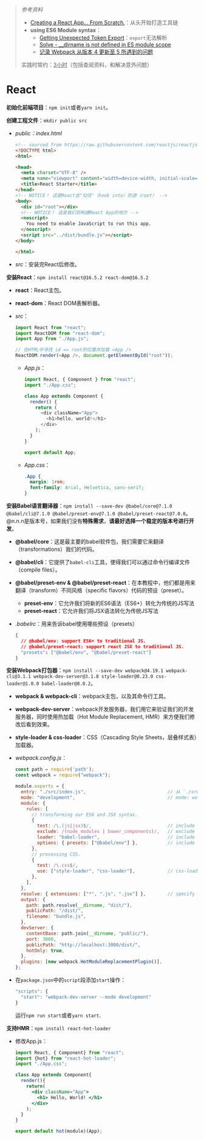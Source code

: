 > *参考资料*
>
> - [Creating a React App… From Scratch.](https://medium.com/@JedaiSaboteur/creating-a-react-app-from-scratch-f3c693b84658)：从头开始打造工具链
> - **using ES6 Module syntax**：
>   - [Getting Unexpected Token Export](https://stackoverflow.com/questions/38296667/getting-unexpected-token-export)：`export`无法解析
>   - [Solve - __dirname is not defined in ES module scope](https://bobbyhadz.com/blog/javascript-dirname-is-not-defined-in-es-module-scope)
>   - [记录 Webpack 从版本 4 更新至 5 所遇到的问题](https://quickapp.lovejade.cn/record-issues-encountered-with-webpack-update-from-version-4-to-5/)
>
> 实践时常约：<u>3小时</u>（包括查阅资料，和解决意外问题）

# React

**初始化前端项目**：`npm init`或者`yarn init`。

**创建工程文件**：`mkdir public src`

- *public：index.html*

  ```html
  <!-- sourced from https://raw.githubusercontent.com/reactjs/reactjs.org/master/static/html/single-file-example.html -->
  <!DOCTYPE html>
  <html>

  <head>
    <meta charset="UTF-8" />
    <meta name="viewport" content="width=device-width, initial-scale=1, shrink-to-fit=no">
    <title>React Starter</title>
  </head>
  <!-- NOTICE！ 这是React会"勾住"（hook into）的源（root） -->
  <body>
    <div id="root"></div>
    <!-- NOTICE！ 这是我们将构建React App的地方 -->
    <noscript>
      You need to enable JavaScript to run this app.
    </noscript>
    <script src="../dist/bundle.js"></script>
  </body>

  </html>
  ```

- *src*：安装完React后修改。

**安装React**：`npm install react@16.5.2 react-dom@16.5.2`

- **react**：React主包。

- **react-dom**：React DOM表解析器。

- *src*：

  ```js
  import React from "react";
  import ReactDOM from "react-dom";
  import App from "./App.js";
  
  // 在HTML中寻找 id == root的位置并加载 <App />
  ReactDOM.render(<App />, document.getElementById("root"));
  ```

  - *App.js*：

    ```js
    import React, { Component } from "react";
    import "./App.css";

    class App extends Component {
      render() {
        return (
          <div className="App">
            <h1>hello, world!</h1>
          </div>
        );
      }
    }

    export default App;
    ```

  - *App.css*：

    ```css
    .App {
      margin: 1rem;
      font-family: Arial, Helvetica, sans-serif;
    }
    ```

**安装Babel语言翻译器**：`npm install --save-dev @babel/core@7.1.0 @babel/cli@7.1.0 @babel/preset-env@7.1.0 @babel/preset-react@7.0.0`。@n.n.n是版本号，如果我们没有**特殊需求**，**请最好选择一个稳定的版本号进行开发**。

- **@babel/core**：这是最主要的babel软件包，我们需要它来翻译（transformations）我们的代码。

- **@babel/cli**：它提供了`babel-cli`工具，使得我们可以通过命令行编译文件（compile files）。

- **@babel/preset-env & @babel/preset-react**：在本教程中，他们都是用来翻译（transform）不同风格（specific flavors）代码的预设（preset）。

  - **preset-env**：它允许我们将新的ES6语法（ES6+）转化为传统的JS写法
  - **preset-react**：它允许我们将JSX语法转化为传统JS写法

- *.babelrc*：用来告诉babel使用哪些预设（presets）

  ```json
  {
    // @babel/env: support ES6+ to traditional JS.
    // @babel/preset-react: support react JSX to traditional JS.
    "presets": ["@babel/env", "@babel/preset-react"]
  }
  ```

**安装Webpack打包器**：`npm install --save-dev webpack@4.19.1 webpack-cli@3.1.1 webpack-dev-server@3.1.8 style-loader@0.23.0 css-loader@1.0.0 babel-loader@8.0.2`。

- **webpack & webpack-cli**：webpack主包，以及其命令行工具。

- **webpack-dev-server**：webpack开发服务器，我们用它来验证我们的开发服务器，同时使用热加载（Hot Module Replacement, HMR）来方便我们修改后看到效果。

- **style-loader & css-loader**：CSS（Cascading Style Sheets，层叠样式表）加载器。

- *webpack.config.js*：

  ```js
  const path = require('path');
  const webpack = require("webpack");

  module.exports = {
    entry: "./src/index.js",                              // 从 `./src/index.js` 开始打包。`./src/index.js` 是主界面入口。
    mode: "development",                                  // mode: working in development mode. This saves us from having to add a mode flag when we run the development server.
    module: {
      rules: [
        // transforming our ES6 and JSX syntax.
        {
          test: /\.(js|jsx)$/,                            // include all .js and .jsx.
          exclude: /(node_modules | bower_components)/,   // exclude all node_modules or bower_components directories.
          loader: "babel-loader",                         // include babel, use babel in webpack.
          options: { presets: ["@babel/env"] },           // include env.
        },
        // processing CSS.
        {
          test: /\.css$/,
          use: ["style-loader", "css-loader"],            // css-loader 需要 style-loader 才能工作.
        },
      ],
    },
    resolve: { extensions: ["*", ".js", ".jsx"] },        // specify which extensions Webpack will resolve
    output: {
      path: path.resolve(__dirname, "dist/"),
      publicPath: "/dist/",
      filename: "bundle.js",
    },
    devServer: {
      contentBase: path.join(__dirname, "public/"),
      port: 3000,
      publicPath: "http://localhost:3000/dist/",
      hotOnly: true,
    },
    plugins: [new webpack.HotModuleReplacementPlugin()],
  };

  ```

- 在`package.json`中的`script`段添加`start`操作：

  ```js
  "scripts": {
    "start": "webpack-dev-server --mode development"
  }
  ```

  运行`npm run start`或者`yarn start`.

**支持HMR**：`npm install react-hot-loader`

- 修改App.js：

  ```jsx
  import React, { Component} from "react";
  import {hot} from "react-hot-loader";
  import "./App.css";
  
  class App extends Component{
    render(){
      return(
        <div className="App">
          <h1> Hello, World! </h1>
        </div>
      );
    }
  }
  
  export default hot(module)(App);
  ```
